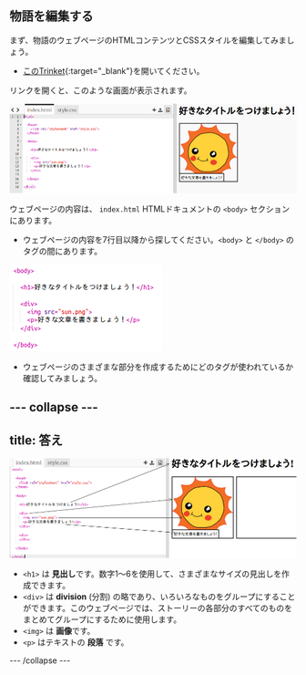 ## 物語を編集する

まず、物語のウェブページのHTMLコンテンツとCSSスタイルを編集してみましょう。

+ [このTrinket](https://trinket.io/html/7a9644f127){:target="_blank"}を開いてください。

リンクを開くと、このような画面が表示されます。

![スクリーンショット](images/story-starter.png)

ウェブページの内容は、 `index.html` HTMLドキュメントの `<body>` セクションにあります。

+ ウェブページの内容を7行目以降から探してください。`<body>` と `</body>` のタグの間にあります。

![スクリーンショット](images/story-html.png)

+ ウェブページのさまざまな部分を作成するためにどのタグが使われているか確認してみましょう。

--- collapse ---
---
title: 答え
---

![スクリーンショット](images/story-elements.png)

+ `<h1>` は **見出し**です。数字1〜6を使用して、さまざまなサイズの見出しを作成できます。
+ `<div>` は **division** (分割) の略であり、いろいろなものをグループにすることができます。このウェブページでは、ストーリーの各部分のすべてのものをまとめてグループにするために使用します。
+ `<img>` は **画像**です。
+ `<p>` はテキストの **段落** です。

--- /collapse ---